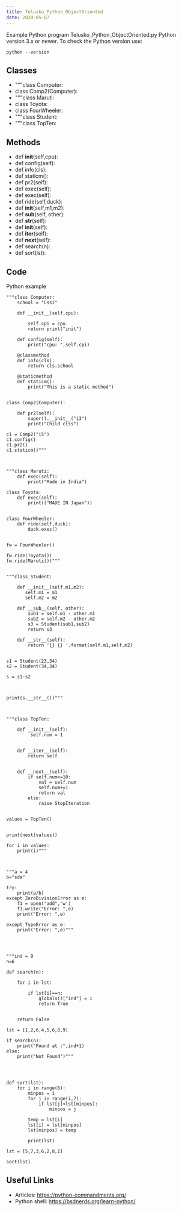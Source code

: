 ```yaml
---
title: Telusko_Python_ObjectOriented
date: 2020-05-07
---
```

Example Python program Telusko_Python_ObjectOriented.py
Python version 3.x or newer.
To check the Python version use:

    python --version


## Classes

* """class Computer:
* class Comp2(Computer):
* """class Maruti:
* class Toyota:
* class FourWheeler:
* """class Student:
* """class TopTen:

## Methods

* def __init__(self,cpu):
* def config(self):
* def info(cls):
* def staticm():
* def pr2(self):
* def exec(self):
* def exec(self):
* def ride(self,duck):
* def __init__(self,m1,m2):
* def __sub__(self, other):
* def __str__(self):
* def __init__(self):
* def __iter__(self):
* def __next__(self):
* def search(n):
* def sort(lst):

## Code

Python example

    
    
    """class Computer:
        school = "Cssi"
    
        def __init__(self,cpu):
    
            self.cpi = cpu
            return print("init")
    
        def config(self):
            print("cpu: ",self.cpi)
    
        @classmethod
        def info(cls):
            return cls.school
    
        @staticmethod
        def staticm():
            print("This is a static method")
    
    
    class Comp2(Computer):
    
        def pr2(self):
            super().__init__("i3")
            print("Child clss")
    
    c1 = Comp2("i5")
    c1.config()
    c1.pr2()
    c1.staticm()"""
    
    
    
    """class Maruti:
        def exec(self):
            print("Made in India")
    
    class Toyota:
        def exec(self):
            print(("MADE IN Japan"))
    
    
    class FourWheeler:
        def ride(self,duck):
            duck.exec()
    
    
    fw = FourWheeler()
    
    fw.ride(Toyota())
    fw.ride(Maruti())"""
    
    
    """class Student:
    
        def __init__(self,m1,m2):
           self.m1 = m1
           self.m2 = m2
    
        def __sub__(self, other):
            sub1 = self.m1 - other.m1
            sub2 = self.m2 - other.m2
            s3 = Student(sub1,sub2)
            return s3
    
        def __str__(self):
            return '{} {} '.format(self.m1,self.m2)
    
    
    s1 = Student(23,34)
    s2 = Student(34,34)
    
    s = s1-s2
    
    
    
    print(s.__str__())"""
    
    
    
    """class TopTen:
    
        def __init__(self):
             self.num = 1
    
    
        def __iter__(self):
            return self
    
    
        def __next__(self):
            if self.num<=10:
                val = self.num
                self.num+=1
                return val
            else:
                raise StopIteration
    
    
    values = TopTen()
    
    
    print(next(values))
    
    for i in values:
        print(i)"""
    
    
    
    """a = 4
    b="sda"
    
    try:
        print(a/b)
    except ZeroDivisionError as e:
        f1 = open("add",'w')
        f1.write("Error: ",e)
        print("Error: ",e)
    
    except TypeError as e:
        print("Error: ",e)"""
    
    
    
    
    """ind = 0
    n=6
    
    def search(n):
    
        for i in lst:
    
            if lst[i]==n:
                globals()["ind"] = i
                return True
    
    
        return False
    
    lst = [1,2,6,4,5,6,8,9]
    
    if search(n):
        print("Found at :",ind+1)
    else:
        print("Not Found")"""
    
    
    
    
    def sort(lst):
        for i in range(6):
            minpos = i
            for j in range(i,7):
                if lst[j]<lst[minpos]:
                    minpos = j
    
            temp = lst[i]
            lst[i] = lst[minpos]
            lst[minpos] = temp
    
            print(lst)
    
    lst = [5,7,3,6,2,8,1]
    
    sort(lst)
    

## Useful Links

- Articles: https://python-commandments.org/
- Python shell: https://bsdnerds.org/learn-python/

